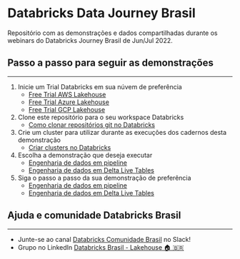 # Databricks Data Journey Brasil

Repositório com as demonstrações e dados compartilhadas durante os webinars do Databricks Journey Brasil de Jun/Jul 2022.

## Passo a passo para seguir as demonstrações
----
1. Inicie um Trial Databricks em sua núvem de preferência 
    - [Free Trial AWS Lakehouse](https://databricks.com/try-databricks-aws?itm_data=AwsPage-TrialButton-AWSTrial)
    - [Free Trial Azure Lakehouse](https://databricks.com/try-databricks-azure?itm_data=AzurePage-HeroTrialButton-AzureTrial)
    - [Free Trial GCP Lakehouse](https://databricks.com/p/google-cloud-free-trial?itm_data=gcp-toppromo-gcpfreetrial)
2. Clone este repositório para o seu workspace Databricks
    - [Como clonar repositórios git no Databricks](https://docs.databricks.com/repos/work-with-notebooks-other-files.html)
3. Crie um cluster para utilizar durante as execuções dos cadernos desta demonstração
    - [Criar clusters no Databricks](https://docs.databricks.com/clusters/create.html) 
4. Escolha a demonstração que deseja executar
    - [Engenharia de dados em pipeline](https://github.com/flaviomalavazi/databricks-data-journey-brasil/tree/main/demo-retail/03-Data-engineering)
    - [Engenharia de dados em Delta Live Tables](https://github.com/flaviomalavazi/databricks-data-journey-brasil/tree/main/demo-retail/02-Delta-Live-Table)
5. Siga o passo a passo da sua demonstração de preferência
    - [Engenharia de dados em pipeline](https://github.com/flaviomalavazi/databricks-data-journey-brasil/blob/main/demo-retail/03-Data-engineering/Data-engineering-03-readme.md)
    - [Engenharia de dados em Delta Live Tables](https://github.com/flaviomalavazi/databricks-data-journey-brasil/blob/main/demo-retail/02-Delta-Live-Table/Delta-Live-Table-02-readme.md)
## Ajuda e comunidade Databricks Brasil
---
- Junte-se ao canal [Databricks Comunidade Brasil](https://bit.ly/databricks-slack-br) no Slack!
- Grupo no LinkedIn [Databricks Brasil - Lakehouse 🏠 🇧🇷](https://www.linkedin.com/groups/14100135/)



